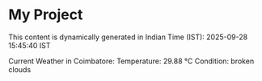 # My Project

This content is dynamically generated in Indian Time (IST): 2025-09-28 15:45:40 IST


Current Weather in Coimbatore:
Temperature: 29.88 °C
Condition: broken clouds
